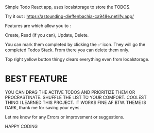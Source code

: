 Simple Todo React app, uses localstorage to store the TODOS.

Try it out : https://astounding-dieffenbachia-ca948e.netlify.app/

Features are which allow you to :

Create,
Read (if you can),
Update,
Delete.

You can mark them completed by clicking the ✅ icon. They will go the completed Todos Stack. From there you can delete them only.

Top right yellow button thingy clears everything even from localstorage.

# BEST FEATURE

YOU CAN DRAG THE ACTIVE TODOS AND PRIORITIZE THEM OR PROCRASTINATE. SHUFFLE THE LIST TO YOUR COMFORT. COOLEST THING I LEARNED THIS PROJECT. IT WORKS FINE AF BTW.
THEME IS DARK, thank me for saving your eyes.

Let me know for any Errors or improvement or suggestions.

HAPPY CODING
